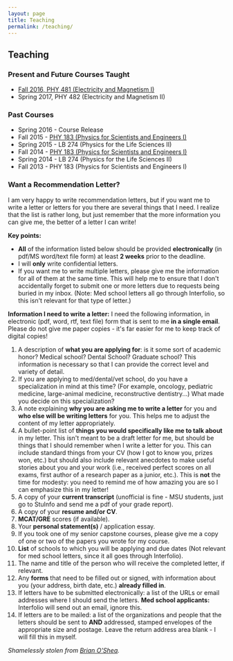 ```yaml
---
layout: page
title: Teaching
permalink: /teaching/
---
```


## Teaching

### Present and Future Courses Taught

-   [Fall 2016, PHY 481 (Electricity and
    Magnetism I)](./phy481.html)
-   Spring 2017, PHY 482 (Electricity and Magnetism II)

### Past Courses

-   Spring 2016 - Course Release
-   Fall 2015 - [PHY 183 (Physics for Scientists and
    Engineers I)](http://p3server.pa.msu.edu/coursewiki/)
-   Spring 2015 - LB 274 (Physics for the Life Sciences II)
-   Fall 2014 - [PHY 183 (Physics for Scientists and
    Engineers I)](http://p3server.pa.msu.edu/coursewiki/)
-   Spring 2014 - LB 274 (Physics for the Life Sciences II)
-   Fall 2013 - PHY 183 (Physics for Scientists and Engineers I)

<a name='#recletter'></a>
### Want a Recommendation Letter?

I am very happy to write recommendation letters, but if you want me to
write a letter or letters for you there are several things that I need.
I realize that the list is rather long, but just remember that the more
information you can give me, the better of a letter I can write!

**Key points:**
-   **All** of the information listed below should be provided
    **electronically** (in pdf/MS word/text file form) at least **2
    weeks** prior to the deadline.
-   I will **only** write confidential letters.
-   If you want me to write multiple letters, please give me the
    information for all of them at the same time. This will help me to
    ensure that I don't accidentally forget to submit one or more
    letters due to requests being buried in my inbox. (Note: Med school
    letters all go through Interfolio, so this isn't relevant for that
    type of letter.)

**Information I need to write a letter:**
I need the following information, in electronic (pdf, word, rtf, text
file) form that is sent to me **in a single email**. Please do not give
me paper copies - it's far easier for me to keep track of digital
copies!

1.  A description of **what you are applying for**: is it some sort of
    academic honor? Medical school? Dental School? Graduate school? This
    information is necessary so that I can provide the correct level and
    variety of detail.
2.  If you are applying to med/dental/vet school, do you have a
    specialization in mind at this time? (For example, oncology,
    pediatric medicine, large-animal medicine,
    reconstructive dentistry...) What made you decide on this
    specialization?
3.  A note explaining **why you are asking me to write a letter** for
    you and **who else will be writing letters** for you. This helps me
    to adjust the content of my letter appropriately.
4.  A bullet-point list of **things you would specifically like me to
    talk about** in my letter. This isn't meant to be a draft letter for
    me, but should be things that I should remember when I write a
    letter for you. This can include standard things from your CV (how I
    got to know you, prizes won, etc.) but should also include relevant
    anecdotes to make useful stories about you and your work (i.e.,
    received perfect scores on all exams, first author of a research
    paper as a junior, etc.). This is **not** the time for modesty: you
    need to remind me of how amazing you are so I can emphasize this in
    my letter!
5.  A copy of your **current transcript** (unofficial is fine - MSU
    students, just go to StuInfo and send me a pdf of your
    grade report).
6.  A copy of your **resume and/or CV**.
7.  **MCAT/GRE** scores (if available).
8.  Your **personal statement(s)** / application essay.
9.  If you took one of my senior capstone courses, please give me a copy
    of one or two of the papers you wrote for my course.
10. **List** of schools to which you will be applying and due dates (Not
    relevant for med school letters, since it all goes
    through Interfolio).
11. The name and title of the person who will receive the completed
    letter, if relevant.
12. Any **forms** that need to be filled out or signed, with information
    about you (your address, birth date, etc.) **already filled in**.
13. If letters have to be submitted electronically: a list of the URLs
    or email addresses where I should send the letters. **Med school
    applicants:** Interfolio will send out an email, ignore this.
14. If letters are to be mailed: a list of the organizations and people
    that the letters should be sent to **AND** addressed, stamped
    envelopes of the appropriate size and postage. Leave the return
    address area blank - I will fill this in myself.

*Shamelessly stolen from [Brian
O'Shea](http://www.pa.msu.edu/~osheabr).*